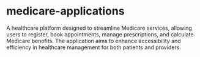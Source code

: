 # medicare-applications
A healthcare platform designed to streamline Medicare services, allowing users to register, book appointments, manage prescriptions, and calculate Medicare benefits. The application aims to enhance accessibility and efficiency in healthcare management for both patients and providers.
